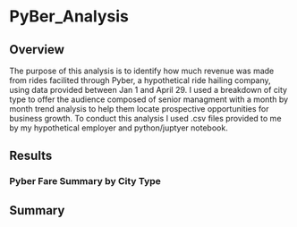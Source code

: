 # PyBer_Analysis

## Overview
The purpose of this analysis is to identify how much revenue was made from rides facilited through Pyber, a hypothetical ride hailing company, using data provided between Jan 1 and April 29. I used a breakdown of city type to offer the audience composed of senior managment with a month by month trend analysis to help them locate prospective opportunities for business growth. To conduct this analysis I used .csv files provided to me by my hypothetical employer and python/juptyer notebook.

## Results
 
 
 ### Pyber Fare Summary by City Type

## Summary
